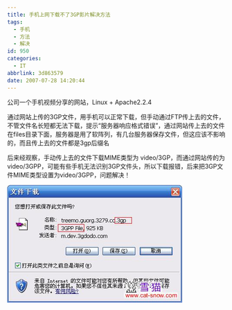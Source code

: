 ```yaml
---
title: 手机上网下载不了3GP影片解决方法
tags:
  - 手机
  - 方法
  - 解决
id: 950
categories:
  - IT
abbrlink: 3d863579
date: 2007-07-28 14:20:44
---
```


公司一个手机视频分享的网站，Linux + Apache2.2.4

通过网站上传的3GP文件，用手机可以正常下载，但手动通过FTP传上去的文件，不管文件名长短都无法下载，提示&ldquo;服务器响应格式错误&rdquo;，通过网站传上去的文件在files目录下面，服务器是用了软阵列，有几台服务器保存文件，但这应该不影响的，而且传上去的文件都是3gp后缀名

后来经观察，手动传上去的文件下载MIME类型为 video/3GP，而通过网站传的为 video/3GPP，可能有些手机无法识别3GP文件头，所以下载报错，后来把3GP文件MIME类型设置为video/3GPP，问题解决！

![](/images/2007/07/28_200707292322053135_12758.jpg)